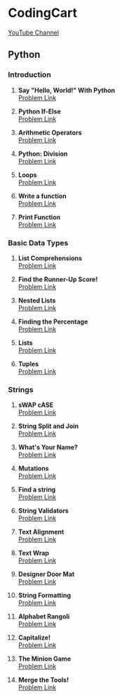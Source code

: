 # CodingCart
[YouTube Channel](https://www.youtube.com/@codingcart)

## Python

### Introduction

1. **Say "Hello, World!" With Python**  
   [Problem Link](https://www.hackerrank.com/challenges/py-hello-world/problem?isFullScreen=false)

2. **Python If-Else**  
   [Problem Link](https://www.hackerrank.com/challenges/py-if-else/problem?isFullScreen=false)

3. **Arithmetic Operators**  
   [Problem Link](https://www.hackerrank.com/challenges/python-arithmetic-operators/problem?isFullScreen=false)

4. **Python: Division**  
   [Problem Link](https://www.hackerrank.com/challenges/python-division/problem?isFullScreen=false)

5. **Loops**  
   [Problem Link](https://www.hackerrank.com/challenges/python-loops/problem?isFullScreen=false)

6. **Write a function**  
   [Problem Link](https://www.hackerrank.com/challenges/write-a-function/problem?isFullScreen=false)

7. **Print Function**  
   [Problem Link](https://www.hackerrank.com/challenges/python-print/problem?isFullScreen=false)

### Basic Data Types

1. **List Comprehensions**  
   [Problem Link](https://www.hackerrank.com/challenges/list-comprehensions/problem?isFullScreen=false)

2. **Find the Runner-Up Score!**  
   [Problem Link](https://www.hackerrank.com/challenges/find-second-maximum-number-in-a-list/problem?isFullScreen=false)

3. **Nested Lists**  
   [Problem Link](https://www.hackerrank.com/challenges/nested-list/problem?isFullScreen=false)

4. **Finding the Percentage**  
   [Problem Link](https://www.hackerrank.com/challenges/finding-the-percentage/problem?isFullScreen=false)

5. **Lists**  
   [Problem Link](https://www.hackerrank.com/challenges/python-lists/problem?isFullScreen=false)

6. **Tuples**  
   [Problem Link](https://www.hackerrank.com/challenges/python-tuples/problem?isFullScreen=false)

### Strings

1. **sWAP cASE**  
   [Problem Link](https://www.hackerrank.com/challenges/swap-case/problem?isFullScreen=false)

2. **String Split and Join**  
   [Problem Link](https://www.hackerrank.com/challenges/python-string-split-and-join/problem?isFullScreen=false)

3. **What's Your Name?**  
   [Problem Link](https://www.hackerrank.com/challenges/whats-your-name/problem?isFullScreen=false)

4. **Mutations**  
   [Problem Link](https://www.hackerrank.com/challenges/python-mutations/problem?isFullScreen=false)

5. **Find a string**  
   [Problem Link](https://www.hackerrank.com/challenges/find-a-string/problem?isFullScreen=false)

6. **String Validators**  
   [Problem Link](https://www.hackerrank.com/challenges/string-validators/problem?isFullScreen=false)

7. **Text Alignment**  
   [Problem Link](https://www.hackerrank.com/challenges/text-alignment/problem?isFullScreen=false)

8. **Text Wrap**  
   [Problem Link](https://www.hackerrank.com/challenges/text-wrap/problem?isFullScreen=false)

9. **Designer Door Mat**  
   [Problem Link](https://www.hackerrank.com/challenges/designer-door-mat/problem?isFullScreen=false)

10. **String Formatting**  
    [Problem Link](https://www.hackerrank.com/challenges/python-string-formatting/problem?isFullScreen=false)

11. **Alphabet Rangoli**  
    [Problem Link](https://www.hackerrank.com/challenges/alphabet-rangoli/problem?isFullScreen=false)

12. **Capitalize!**  
    [Problem Link](https://www.hackerrank.com/challenges/capitalize/problem?isFullScreen=false)

13. **The Minion Game**  
    [Problem Link](https://www.hackerrank.com/challenges/the-minion-game/problem?isFullScreen=false)

14. **Merge the Tools!**  
    [Problem Link](https://www.hackerrank.com/challenges/merge-the-tools/problem?isFullScreen=false)

